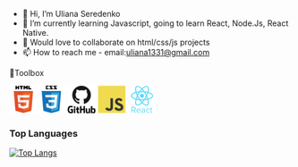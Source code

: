 - 👋 Hi, I’m Uliana Seredenko
- 👀 I’m currently learning Javascript, going to learn React, Node.Js, React Native. 
- 💞️ Would love to collaborate on html/css/js projects
- 📫 How to reach me - email:uliana1331@gmail.com

🧰Toolbox

<img src="https://github.com/devicons/devicon/blob/master/icons/html5/html5-original-wordmark.svg" alt="HTML logo" width ="50" height="50"/><img src="https://github.com/devicons/devicon/blob/master/icons/css3/css3-original-wordmark.svg" alt="CSS logo" width ="50" height="50"/> <img src="https://github.com/devicons/devicon/blob/master/icons/github/github-original-wordmark.svg" alt="GitHub logo" width ="50" height="50"/> <img src="https://github.com/devicons/devicon/blob/master/icons/javascript/javascript-original.svg" alt="JS logo" width ="50" height="50"/> <img src="https://github.com/devicons/devicon/blob/master/icons/react/react-original-wordmark.svg" alt="React logo" width ="50" height="50"/>


### Top Languages
[![Top Langs](https://github-readme-stats.vercel.app/api/top-langs/?username=ulianasunny31&layout=pie&langs_count=6)](https://github.com/ulianasunny31/github-readme-stats)

